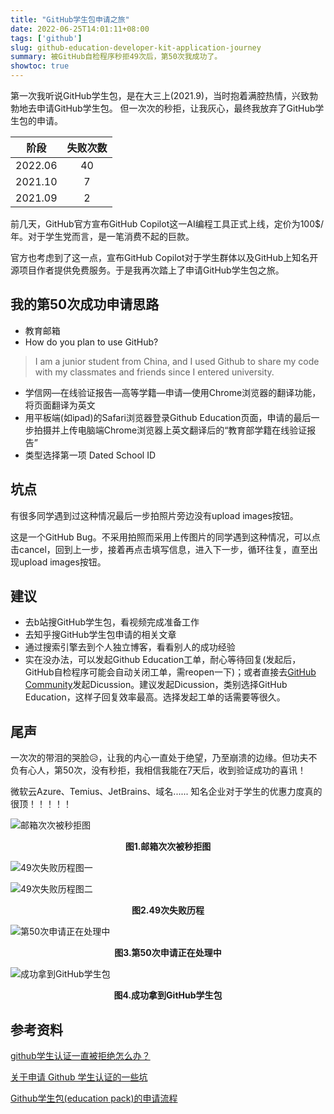 ```yaml
---
title: "GitHub学生包申请之旅"
date: 2022-06-25T14:01:11+08:00
tags: ['github']
slug: github-education-developer-kit-application-journey
summary: 被GitHub自检程序秒拒49次后，第50次我成功了。
showtoc: true
---
```


第一次我听说GitHub学生包，是在大三上(2021.9)，当时抱着满腔热情，兴致勃勃地去申请GitHub学生包。
但一次次的秒拒，让我灰心，最终我放弃了GitHub学生包的申请。

| 阶段    | 失败次数 |
| :-------: | :--------: |
| 2022.06| 40|
| 2021.10 | 7| 
| 2021.09 |   2       |



前几天，GitHub官方宣布GitHub Copilot这一AI编程工具正式上线，定价为100$/年。对于学生党而言，是一笔消费不起的巨款。

官方也考虑到了这一点，宣布GitHub Copilot对于学生群体以及GitHub上知名开源项目作者提供免费服务。于是我再次踏上了申请GitHub学生包之旅。



## 我的第50次成功申请思路

+ 教育邮箱
+ How do you plan to use GitHub?

> I am a junior student from China, and I used Github to share my code with my classmates and friends since I entered university.

+ 学信网—在线验证报告—高等学籍—申请—使用Chrome浏览器的翻译功能，将页面翻译为英文
+ 用平板端(如ipad)的Safari浏览器登录Github Education页面，申请的最后一步拍摄并上传电脑端Chrome浏览器上英文翻译后的“教育部学籍在线验证报告”
+ 类型选择第一项 Dated School ID



## 坑点

有很多同学遇到过这种情况最后一步拍照片旁边没有upload images按钮。

这是一个GitHub Bug。不采用拍照而采用上传图片的同学遇到这种情况，可以点击cancel，回到上一步，接着再点击填写信息，进入下一步，循环往复，直至出现upload images按钮。



## 建议

+ 去b站搜GitHub学生包，看视频完成准备工作
+ 去知乎搜GitHub学生包申请的相关文章
+ 通过搜索引擎去到个人独立博客，看看别人的成功经验
+ 实在没办法，可以发起Github Education工单，耐心等待回复(发起后，GitHub自检程序可能会自动关闭工单，需reopen一下)；或者直接去[GitHub Community](https://github.com/orgs/github-community/discussions)发起Dicussion。建议发起Dicussion，类别选择GitHub Education，这样子回复效率最高。选择发起工单的话需要等很久。



## 尾声

一次次的带泪的哭脸😥，让我的内心一直处于绝望，乃至崩溃的边缘。但功夫不负有心人，第50次，没有秒拒，我相信我能在7天后，收到验证成功的喜讯！

微软云Azure、Temius、JetBrains、域名...... 知名企业对于学生的优惠力度真的很顶！！！！！

![邮箱次次被秒拒图](https://vip2.loli.io/2022/06/25/TS5DtquVOsyxMmg.png)

<center><b>图1.邮箱次次被秒拒图</b></center>

![49次失败历程图一](https://vip2.loli.io/2022/06/25/FNki81p4Hc7youX.png)

![49次失败历程图二](https://vip2.loli.io/2022/06/25/vJVk8Zo6SFMmcBa.png)

<center><b>图2.49次失败历程</b></center>

![第50次申请正在处理中](https://vip2.loli.io/2022/06/25/BLfsXkj3g46FREV.png)

<center><b>图3.第50次申请正在处理中</b></center>

![成功拿到GitHub学生包](https://vip2.loli.io/2022/06/26/kiyChRj6ldLcXwe.png)

<center><b>图4.成功拿到GitHub学生包</b></center>

## 参考资料

[github学生认证一直被拒绝怎么办？](https://www.zhihu.com/question/506938469)

[关于申请 Github 学生认证的一些坑](https://www.ghostchu.com/github-education/)

[Github学生包(education pack)的申请流程](https://www.jianshu.com/p/0bc2856e6064)
